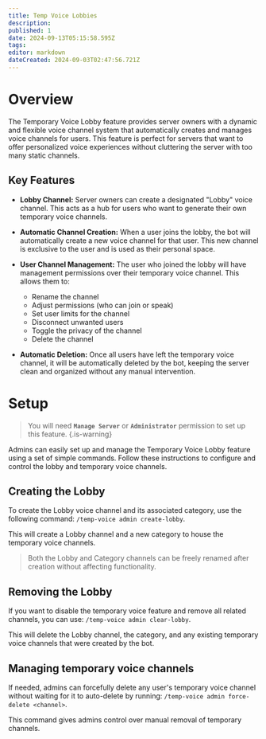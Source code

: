 ```yaml
---
title: Temp Voice Lobbies
description: 
published: 1
date: 2024-09-13T05:15:58.595Z
tags: 
editor: markdown
dateCreated: 2024-09-03T02:47:56.721Z
---
```


# Overview
The Temporary Voice Lobby feature provides server owners with a dynamic and flexible voice channel system that automatically creates and manages voice channels for users. This feature is perfect for servers that want to offer personalized voice experiences without cluttering the server with too many static channels.

## Key Features
* **Lobby Channel:** Server owners can create a designated "Lobby" voice channel. This acts as a hub for users who want to generate their own temporary voice channels.

* **Automatic Channel Creation:** When a user joins the lobby, the bot will automatically create a new voice channel for that user. This new channel is exclusive to the user and is used as their personal space.

* **User Channel Management:** The user who joined the lobby will have management permissions over their temporary voice channel. This allows them to:
  * Rename the channel
  * Adjust permissions (who can join or speak)
  * Set user limits for the channel
  * Disconnect unwanted users
  * Toggle the privacy of the channel
  * Delete the channel
 
* **Automatic Deletion:** Once all users have left the temporary voice channel, it will be automatically deleted by the bot, keeping the server clean and organized without any manual intervention.

# Setup
> You will need **`Manage Server`** or **`Administrator`** permission to set up this feature.
{.is-warning}

Admins can easily set up and manage the Temporary Voice Lobby feature using a set of simple commands. Follow these instructions to configure and control the lobby and temporary voice channels.

## Creating the Lobby
To create the Lobby voice channel and its associated category, use the following command: `/temp-voice admin create-lobby`.

This will create a Lobby channel and a new category to house the temporary voice channels. 
> Both the Lobby and Category channels can be freely renamed after creation without affecting functionality.

## Removing the Lobby
If you want to disable the temporary voice feature and remove all related channels, you can use: `/temp-voice admin clear-lobby`.

This will delete the Lobby channel, the category, and any existing temporary voice channels that were created by the bot.

## Managing temporary voice channels
If needed, admins can forcefully delete any user's temporary voice channel without waiting for it to auto-delete by running: `/temp-voice admin force-delete <channel>`.

This command gives admins control over manual removal of temporary channels.